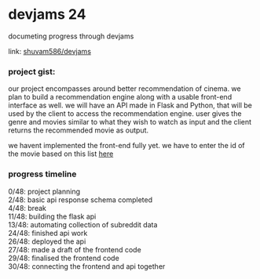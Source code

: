 # devjams 24

documeting progress through devjams

link: [shuvam586/devjams](https://shuvam586.github.io/devjams/)

### project gist:

our project encompasses around better recommendation of cinema. we plan to build a recommendation engine along with a usable front-end interface as well. we will have an API made in Flask and Python, that will be used by the client to access the recommendation engine. user gives the genre and movies similar to what they wish to watch as input and the client returns the recommended movie as output. 

we havent implemented the front-end fully yet. we have to enter the id of the movie based on this list [here](./list.csv) 

### progress timeline


0/48: project planning  
2/48: basic api response schema completed  
4/48: break  
11/48: building the flask api  
13/48: automating collection of subreddit data     
24/48: finished api work     
26/48: deployed the api    
27/48: made a draft of the frontend code      
29/48: finalised the frontend code       
30/48: connecting the frontend and api together     


